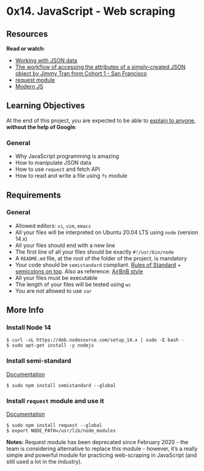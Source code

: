 <h1><strong>0x14. JavaScript - Web scraping</strong></h1>
<div data-react-class="tags/Tags" data-react-props="{&quot;tags&quot;:[{&quot;id&quot;:28,&quot;value&quot;:&quot;Scripting&quot;,&quot;author_id&quot;:null,&quot;created_at&quot;:&quot;2022-06-16T01:59:38.000Z&quot;,&quot;updated_at&quot;:&quot;2022-06-16T01:59:38.000Z&quot;},{&quot;id&quot;:36,&quot;value&quot;:&quot;API&quot;,&quot;author_id&quot;:null,&quot;created_at&quot;:&quot;2022-06-16T01:59:38.000Z&quot;,&quot;updated_at&quot;:&quot;2022-06-16T01:59:38.000Z&quot;},{&quot;id&quot;:46,&quot;value&quot;:&quot;JavaScript&quot;,&quot;author_id&quot;:null,&quot;created_at&quot;:&quot;2022-06-16T01:59:38.000Z&quot;,&quot;updated_at&quot;:&quot;2022-06-16T01:59:38.000Z&quot;}]}" data-react-cache-id="tags/Tags-0"></div>
<div data-react-class="projects/ProjectMetadata" data-react-props="{&quot;metadata&quot;:{&quot;weight&quot;:1,&quot;correction&quot;:{&quot;released&quot;:true,&quot;requires_auto_correction&quot;:true,&quot;requires_manual_correction&quot;:false},&quot;bpi&quot;:{&quot;current&quot;:false,&quot;in_second_deadline&quot;:true,&quot;starts_at&quot;:&quot;2024-03-26T06:00:00.000+01:00&quot;,&quot;ends_at&quot;:&quot;2024-03-27T06:00:00.000+01:00&quot;,&quot;second_deadline_at&quot;:&quot;2024-03-28T06:00:00.000+01:00&quot;}}}" data-react-cache-id="projects/ProjectMetadata-0"></div>
<h2>Resources</h2>
<p><strong>Read or watch</strong>:</p>

<ul>
<li><a href="/rltoken/ONv-sSv-FA87Mc5rMZmO6A" title="Working with JSON data" target="_blank">Working with JSON data</a> </li>
<li><a href="/rltoken/zm0h7FqpQCZZpPZqxxwLxA" title="The workflow of accessing the attributes of a simply-created JSON object by Jimmy Tran from Cohort 1 - San Francisco" target="_blank">The workflow of accessing the attributes of a simply-created JSON object by Jimmy Tran from Cohort 1 - San Francisco</a> </li>
<li><a href="/rltoken/goymbxGy-cTc5ZdKBTUcTQ" title="request module" target="_blank">request module</a> </li>
<li><a href="/rltoken/j2PStAUtVPdXKwrrFxpt0g" title="Modern JS" target="_blank">Modern JS</a> </li>
</ul>

<h2>Learning Objectives</h2>

<p>At the end of this project, you are expected to be able to <a href="/rltoken/yZIL5HK-2hHAP-RJF6yInQ" title="explain to anyone" target="_blank">explain to anyone</a>, <strong>without the help of Google</strong>:</p>

<h3>General</h3>

<ul>
<li>Why JavaScript programming is amazing</li>
<li>How to manipulate JSON data</li>
<li>How to use <code>request</code> and fetch API</li>
<li>How to read and write a file using <code>fs</code> module</li>
</ul>

<h2>Requirements</h2>

<h3>General</h3>

<ul>
<li>Allowed editors: <code>vi</code>, <code>vim</code>, <code>emacs</code></li>
<li>All your files will be interpreted on Ubuntu 20.04 LTS using <code>node</code> (version 14.x)</li>
<li>All your files should end with a new line</li>
<li>The first line of all your files should be exactly <code>#!/usr/bin/node</code></li>
<li>A <code>README.md</code> file, at the root of the folder of the project, is mandatory</li>
<li>Your code should be <code>semistandard</code> compliant. <a href="/rltoken/W9rASrTqkF-xXjcwomrMLw" title="Rules of Standard" target="_blank">Rules of Standard</a> + <a href="/rltoken/GXh9DyGGivUB7pdq9Oqmzg" title="semicolons on top" target="_blank">semicolons on top</a>. Also as reference: <a href="/rltoken/NZR55f9vk1dZXj5q7UI5mQ" title="AirBnB style" target="_blank">AirBnB style</a></li>
<li>All your files must be executable</li>
<li>The length of your files will be tested using <code>wc</code></li>
<li>You are not allowed to use <code>var</code></li>
</ul>

<h2>More Info</h2>

<h3>Install Node 14</h3>

<pre><code>$ curl -sL https://deb.nodesource.com/setup_14.x | sudo -E bash -
$ sudo apt-get install -y nodejs
</code></pre>

<h3>Install semi-standard</h3>

<p><a href="/rltoken/GXh9DyGGivUB7pdq9Oqmzg" title="Documentation" target="_blank">Documentation</a></p>

<pre><code>$ sudo npm install semistandard --global
</code></pre>

<h3>Install <code>request</code> module and use it</h3>

<p><a href="/rltoken/goymbxGy-cTc5ZdKBTUcTQ" title="Documentation" target="_blank">Documentation</a></p>

<pre><code>$ sudo npm install request --global
$ export NODE_PATH=/usr/lib/node_modules
</code></pre>

<p><strong>Notes:</strong> Request module has been deprecated since February 2020 - the team is considering alternative to replace this module - however, it&rsquo;s a really simple and powerful module for practicing web-scraping in JavaScript (and still used a lot in the industry).</p>
